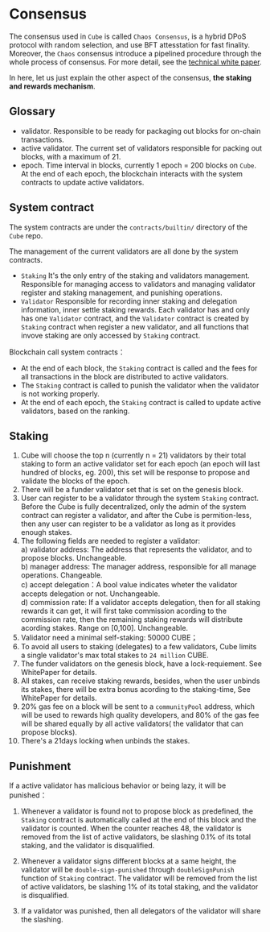 # Consensus

The consensus used in `Cube` is called `Chaos Consensus`, is a hybrid DPoS protocol with random selection, and use BFT attesstation for fast finality. Moreover, the `Chaos` consensus introduce a pipelined procedure through the whole process of consensus. For more detail, see the [technical white paper](/static/CubeChain%20technical%20withe%20paper.pdf ':ignore').

In here, let us just explain the other aspect of the consensus, **the staking and rewards mechanism**.

## Glossary 
- validator. Responsible to be ready for packaging out blocks for on-chain transactions.
- active validator. The current set of validators responsible for packing out blocks, with a maximum of 21.
- epoch. Time interval in blocks, currently 1 epoch = 200 blocks on `Cube`. At the end of each epoch, the blockchain interacts with the system contracts to update active validators.

## System contract

The system contracts are under the `contracts/builtin/` directory of the `Cube` repo.

The management of the current validators are all done by the system contracts.
- `Staking`  It's the only entry of the staking and validators management. Responsible for managing access to validators and managing validator register and staking management, and punishing operations.
- `Validator` Responsible for recording inner staking and delegation information, inner settle staking rewards. Each validator has and only has one `Validator` contract, and the `Validator` contract is created by `Staking` contract when register a new validator, and all functions that invove staking are only accessed by `Staking` contract.

Blockchain call system contracts：
- At the end of each block, the `Staking` contract is called and the fees for all transactions in the block are distributed to active validators.
- The `Staking` contract is called to punish the validator  when the validator is  not  working properly.
- At the end of each epoch, the `Staking` contract is called to update active validators, based on the ranking.

## Staking

1. Cube will choose the top n (currently n = 21) validators by their total staking to form an active validator set for each epoch (an epoch will last hundred of blocks, eg. 200), this set will be response to propose and validate the blocks of the epoch.
2. There will be a funder validator set that is set on the genesis block.
3. User can register to be a validator through the system `Staking` contract. Before the Cube is fully decentralized, only the admin of the system contract can register a validator, and after the Cube is permition-less, then any user can register to be a validator as long as it provides enough stakes.
4. The following fields are needed to register a validator:  
   a)	validator address: The address that represents the validator, and to propose blocks. Unchangeable.  
   b)	manager address: The manager address, responsible for all manage operations. Changeable.  
   c)	accept delegation：A bool value indicates wheter the validator accepts delegation or not. Unchangeable.  
   d)	commission rate: If a validator accepts delegation, then for all staking rewards it can get, it will first take commission acording to the commission rate, then the remaining staking rewards will distribute acording stakes. Range on [0,100]. Unchangeable.  
5. Validator need a minimal self-staking: 50000 CUBE；
6. To avoid all users to staking (delegates) to a few validators, Cube limits a single validator's max total stakes to `24 million` CUBE.
7. The funder validators on the genesis block, have a lock-requiement. See WhitePaper for details.
8. All stakes, can receive staking rewards, besides, when the user unbinds its stakes, there will be extra bonus acording to the staking-time, See WhitePaper for details.
9. 20% gas fee on a block will be sent to a `communityPool` address, which will be used to rewards high quality developers, and 80% of the gas fee will be shared equally by all active validators( the validator that can propose blocks).
10. There's a 21days locking when unbinds the stakes.

## Punishment

If a active validator has malicious behavior or being lazy, it will be punished：

1. Whenever a validator is found not to propose block as predefined, the `Staking` contract is automatically called at the end of this block and the validator is counted. When the counter reaches 48, the validator is removed from the list of active validators, be slashing 0.1% of its total staking, and the validator is disqualified.

2. Whenever a validator signs different blocks at a same height, the validator will be `double-sign-punished` through `doubleSignPunish` function of `Staking` contract. The validator will be removed from the list of active validators, be slashing 1% of its total staking, and the validator is disqualified.

3. If a validator was punished, then all delegators of the validator will share the slashing.
